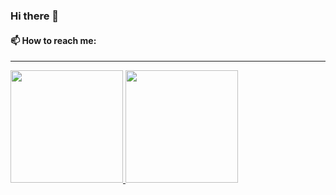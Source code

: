 ### Hi there 👋

#### 📫 How to reach me:

<hr/>

<a href="https://github.com/nikkothari22">
  <img height="180em" src="https://github-readme-stats.vercel.app/api?username=jayeshthk&theme=dark&show_icons=true" />
  <img height="180em" src="https://github-readme-stats.vercel.app/api/top-langs/?username=jayeshthk&theme=dark&layout=compact" />
</a>
